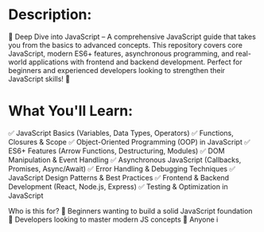 # Description:
🌊 Deep Dive into JavaScript – A comprehensive JavaScript guide that takes you from the basics to advanced concepts. This repository covers core JavaScript, modern ES6+ features, asynchronous programming, and real-world applications with frontend and backend development. Perfect for beginners and experienced developers looking to strengthen their JavaScript skills! 🚀

# What You'll Learn:
✅ JavaScript Basics (Variables, Data Types, Operators)
✅ Functions, Closures & Scope
✅ Object-Oriented Programming (OOP) in JavaScript
✅ ES6+ Features (Arrow Functions, Destructuring, Modules)
✅ DOM Manipulation & Event Handling
✅ Asynchronous JavaScript (Callbacks, Promises, Async/Await)
✅ Error Handling & Debugging Techniques
✅ JavaScript Design Patterns & Best Practices
✅ Frontend & Backend Development (React, Node.js, Express)
✅ Testing & Optimization in JavaScript

Who is this for?
🔹 Beginners wanting to build a solid JavaScript foundation
🔹 Developers looking to master modern JS concepts
🔹 Anyone i
